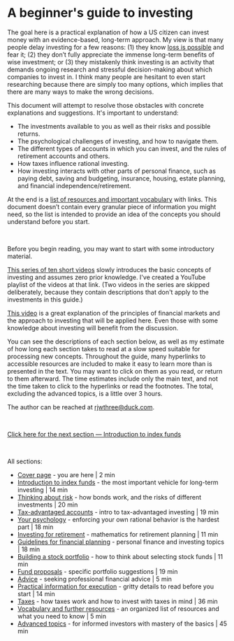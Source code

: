 # A beginner's guide to investing

The goal here is a practical explanation of how a US citizen can invest money with an evidence-based, long-term approach. My view is that many people delay investing for a few reasons: (1) they know [loss is possible](https://www.youtube.com/watch?v=-DT7bX-B1Mg&ab_channel=HubertFarnsworth) and fear it; (2) they don’t fully appreciate the immense long-term benefits of wise investment; or (3) they mistakenly think investing is an activity that demands ongoing research and stressful decision-making about which companies to invest in. I think many people are hesitant to even start researching because there are simply too many options, which implies that there are many ways to make the wrong decisions.

This document will attempt to resolve those obstacles with concrete explanations and suggestions. It's important to understand:

* The investments available to you as well as their risks and possible returns.
* The psychological challenges of investing, and how to navigate them.
* The different types of accounts in which you can invest, and the rules of retirement accounts and others.
* How taxes influence rational investing.
* How investing interacts with other parts of personal finance, such as paying debt, saving and budgeting, insurance, housing, estate planning, and financial independence/retirement.

At the end is a [list of resources and important vocabulary](https://github.com/investindex/Vocab) with links. This document doesn’t contain every granular piece of information you might need, so the list is intended to provide an idea of the concepts you should understand before you start.

<!--
for investment. It will explore how individuals can personalize their distribution of investments along the [spectrum of low to high risk](https://github.com/investindex/Risk). Specific topics like [planning for retirement](https://github.com/investindex/Retirement) and [tax-advantaged accounts](https://github.com/investindex/TaxAdv) are covered. At the end is a [list of resources and important vocabulary](https://github.com/investindex/Vocab) with links. This document doesn’t contain every granular piece of information you might need, so the list is intended to provide an idea of the concepts you should understand before you start.
-->

&nbsp;

Before you begin reading, you may want to start with some introductory material.

[This series of ten short videos](https://www.youtube.com/watch?v=Arz_9WX-pn0&list=PLENfNwrAryOiK4QF3Ot8PZdZ-Vcx07HAP) slowly introduces the basic concepts of investing and assumes zero prior knowledge. I've created a YouTube playlist of the videos at that link. (Two videos in the series are skipped deliberately, because they contain descriptions that don't apply to the investments in this guide.)

[This video](https://www.youtube.com/watch?v=we_7F5N3ByQ) is a great explanation of the principles of financial markets and the approach to investing that will be applied here. Even those with some knowledge about investing will benefit from the discussion.

You can see the descriptions of each section below, as well as my estimate of how long each section takes to read at a slow speed suitable for processing new concepts. Throughout the guide, many hyperlinks to accessible resources are included to make it easy to learn more than is presented in the text. You may want to click on them as you read, or return to them afterward. The time estimates include only the main text, and not the time taken to click to the hyperlinks or read the footnotes. The total, excluding the advanced topics, is a little over 3 hours.

The author can be reached at rjwthree@duck.com.

&nbsp;

[Click here for the next section — Introduction to index funds](https://github.com/investindex/Index)

&nbsp;

All sections:

* [Cover page](https://github.com/investindex/Intro) - you are here | 2 min
* [Introduction to index funds](https://github.com/investindex/Index) - the most important vehicle for long-term investing | 14 min
* [Thinking about risk](https://github.com/investindex/Risk) - how bonds work, and the risks of different investments | 20 min
* [Tax-advantaged accounts](https://github.com/investindex/TaxAdv) - intro to tax-advantaged investing | 19 min
* [Your psychology](https://github.com/investindex/Psychology) - enforcing your own rational behavior is the hardest part | 18 min
* [Investing for retirement](https://github.com/investindex/Retirement) - mathematics for retirement planning | 11 min
* [Guidelines for financial planning](https://github.com/investindex/Guidelines) - personal finance and investing topics | 18 min
* [Building a stock portfolio](https://github.com/investindex/Portfolio) - how to think about selecting stock funds | 11 min
* [Fund proposals](https://github.com/investindex/Fund/blob/main/README.md) - specific portfolio suggestions | 19 min
* [Advice](https://github.com/investindex/Advice) - seeking professional financial advice | 5 min
* [Practical information for execution](https://github.com/investindex/Practical) - gritty details to read before you start | 14 min
* [Taxes](https://github.com/investindex/Taxes) - how taxes work and how to invest with taxes in mind | 36 min
* [Vocabulary and further resources](https://github.com/investindex/Vocab) - an organized list of resources and what you need to know | 5 min
* [Advanced topics](https://github.com/investindex/Advanced) - for informed investors with mastery of the basics | 45 min

&nbsp;

<!--
Note for author on periodic updates needed in each section:

Weekly
Apple market cap - Index
Costco market cap - Index
Apple/Costco allocation in S&P 500 - Index
Apple share price - Index
Yields of SGOV and SPHY - Risk
BLV/TLT/EDV drawdown since Aug 2020 - Risk
BND drawdown since Aug 6 2020 under “prediction machines” header - Risk
VTI/growth stock drawdowns in 2022 - Portfolio

Monthly to Semi-annually
US Treasury savings bond variable and fixed rates (October and April) - Risk
S&P index market cap thresholds (changed one or a few times per year) - Portfolio
FTSE index allocation to US, DM, EM under “Implementation” header - Portfolio
Verify that E-Trade still offers those mutual funds as NTF - Practical

Annually
Footnote 2 with SPIVA reports, which are published every March - Index
Plot of “US Stock and Bond Returns in Calendar Years 2000-2021” - Risk
Names of large bond issuers (Microsoft, Bank of America, Boeing) - Risk
Contribution limits - TaxAdv
RMD example for those born in 1950 - TaxAdv
Value vs. growth in 2022 - Portfolio
Potentially use Ken French library to update Ben Felix’s whitepaper - Portfolio
Potentially update 2012-2021 returns, cited as 16% - Portfolio
Check all expense ratios - Fund
“VTI’s 4,100 stocks” under “Tax loss harvesting” header - Taxes
Hyperlink from “highly similar” to VTI/SCHX returns up to present, will become outdated in 2023 - Taxes
Many 2022 tax numbers in “Essentials” and “Tax-advantaged accounts”, plus the two graphics - Taxes
“RMDs up to $100K" might(?) be linked to inflation, so it may change - Taxes
Threshold for condition (b) under “Estimated tax payments” header, although I don’t think it’s linked to inflation - Taxes
Hyperlink comparing DFREX to VGSIX will become outdated in 2023 - Advanced
-->
